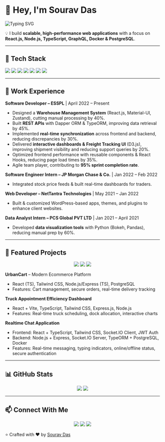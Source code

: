 # 👋 Hey, I'm Sourav Das

<p align="left">
  <img src="https://readme-typing-svg.herokuapp.com?font=Fira+Code&size=25&duration=3000&pause=1000&color=00fffa&center=true&vCenter=true&width=600&lines=Software+Developer+|+React.js+%26+Node.js+Enthusiast+|+Full-Stack+Innovator" alt="Typing SVG"/>
</p>

💡 I build **scalable, high-performance web applications** with a focus on **React.js, Node.js, TypeScript, GraphQL, Docker & PostgreSQL**.

---

## 🚀 Tech Stack

<p>
  <img src="https://img.shields.io/badge/React-61DAFB?style=for-the-badge&logo=react&logoColor=black" />
  <img src="https://img.shields.io/badge/TypeScript-3178C6?style=for-the-badge&logo=typescript&logoColor=white" />
  <img src="https://img.shields.io/badge/Node.js-339933?style=for-the-badge&logo=node.js&logoColor=white" />
  <img src="https://img.shields.io/badge/Express.js-000000?style=for-the-badge&logo=express&logoColor=white" />
  <img src="https://img.shields.io/badge/PostgreSQL-316192?style=for-the-badge&logo=postgresql&logoColor=white" />
  <img src="https://img.shields.io/badge/Docker-2496ED?style=for-the-badge&logo=docker&logoColor=white" />
  <img src="https://img.shields.io/badge/GraphQL-E10098?style=for-the-badge&logo=graphql&logoColor=white" />
</p>

---

## 💼 Work Experience

**Software Developer – ESSPL** | April 2022 – Present  
- Designed a **Warehouse Management System** (React.js, Material-UI, Zustand), cutting manual processing by 40%.  
- Built **REST APIs** with Dapper ORM & TypeORM, improving data retrieval by 45%.  
- Implemented **real-time synchronization** across frontend and backend, reducing discrepancies by 30%.  
- Delivered **interactive dashboards & Freight Tracking UI** (D3.js), improving shipment visibility and reducing support queries by 20%.  
- Optimized frontend performance with reusable components & React Hooks, reducing page load times by 35%.  
- Agile team player, contributing to **95% sprint completion rate**.  

**Software Engineer Intern – JP Morgan Chase & Co.** | Jan 2022 – Feb 2022  
- Integrated stock price feeds & built real-time dashboards for traders.  

**Web Developer – NetTantra Technologies** | May 2021 – Jan 2022  
- Built & customized WordPress-based apps, themes, and plugins to enhance client websites.  

**Data Analyst Intern – PCS Global PVT LTD** | Jan 2021 – April 2021  
- Developed **data visualization tools** with Python (Bokeh, Pandas), reducing manual prep by 60%.  

---

## 🌟 Featured Projects

<p align="center">
  <img src="https://img.shields.io/badge/UrbanCart-Ecommerce-00fffa?style=for-the-badge" />
  <img src="https://img.shields.io/badge/TruckDashboard-Logistics-ff6f61?style=for-the-badge" />
  <img src="https://img.shields.io/badge/RealtimeChat-App-8affc1?style=for-the-badge" />
</p>

**UrbanCart** – Modern Ecommerce Platform  
* React (TS), Tailwind CSS, Node.js/Express (TS), PostgreSQL  
* Features: Cart management, secure orders, real-time delivery tracking  

**Truck Appointment Efficiency Dashboard**  
* React + Vite, TypeScript, Tailwind CSS, Express.js, Node.js  
* Features: Real-time truck scheduling, dock allocation, interactive charts  

**Realtime Chat Application**  
* Frontend: React + TypeScript, Tailwind CSS, Socket.IO Client, JWT Auth  
* Backend: Node.js + Express, Socket.IO Server, TypeORM + PostgreSQL, Docker  
* Features: Real-time messaging, typing indicators, online/offline status, secure authentication  

---

## 📊 GitHub Stats

<p align="center">
  <img src="https://github-readme-stats.vercel.app/api?username=iamsouravdas&show_icons=true&theme=radical&hide_border=true" />
  <img src="https://github-readme-stats.vercel.app/api/top-langs/?username=iamsouravdas&layout=compact&theme=radical&hide_border=true" />
</p>

---

## 📫 Connect With Me

<p align="center">
  <a href="https://www.linkedin.com/in/sourav-das538a49235/"><img src="https://img.shields.io/badge/LinkedIn-0077B5?style=for-the-badge&logo=linkedin&logoColor=white" /></a>
  <a href="https://twitter.com/"><img src="https://img.shields.io/badge/Twitter-1DA1F2?style=for-the-badge&logo=twitter&logoColor=white" /></a>
  <a href="mailto:iamsouravdasofficial@gmail.com"><img src="https://img.shields.io/badge/Gmail-D14836?style=for-the-badge&logo=gmail&logoColor=white" /></a>
</p>

⭐ Crafted with ❤️ by [Sourav Das](https://github.com/iamsouravdas)
